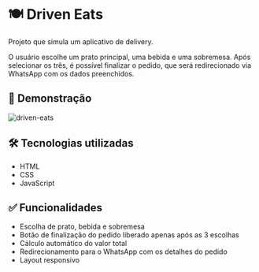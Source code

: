 # 🍽️ Driven Eats

Projeto que simula um aplicativo de delivery.

O usuário escolhe um prato principal, uma bebida e uma sobremesa. Após selecionar os três, é possível finalizar o pedido, que será redirecionado via WhatsApp com os dados preenchidos.

## 📸 Demonstração
![driven-eats](https://github.com/user-attachments/assets/d5a86d0e-134f-48a7-8966-f1f79835b421)

## 🛠 Tecnologias utilizadas

- HTML
- CSS
- JavaScript

## ✅ Funcionalidades

- Escolha de prato, bebida e sobremesa
- Botão de finalização do pedido liberado apenas após as 3 escolhas
- Cálculo automático do valor total
- Redirecionamento para o WhatsApp com os detalhes do pedido
- Layout responsivo
